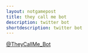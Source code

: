```yaml
---
layout: notgamepost
title: they call me bot
description: twitter bot
shortdescription: twitter bot
---
```


[@TheyCallMe_Bot]

[@TheyCallMe_Bot]: http://twitter.com/TheyCallMe_Bot
